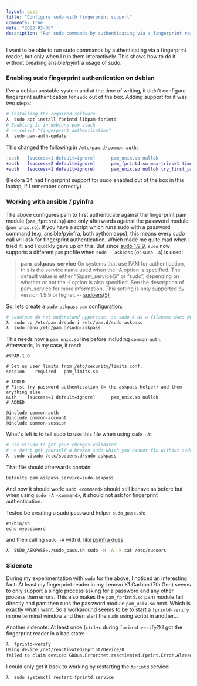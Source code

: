 ```yaml
---
layout: post
title: "Configure sudo with fingerprint support"
comments: True
date: "2022-02-06"
description: "Run sudo commands by authenticating via a fingerprint reader with working askpass workflows in ansible/pyinfra"
---
```


I want to be able to run sudo commands by authenticating via a fingerprint reader, but only when I run them
interactively. This shows how to do it without breaking ansible/pyinfra usage of sudo.

### Enabling sudo fingerprint authentication on debian

I've a debian unstable system and at the time of writing, it didn't configure fingerprint authentication for `sudo`
out of the box. Adding support for it was two steps:

```bash
# Installing the required software
λ  sudo apt install fprintd libpam-fprintd
# Enabling it in debians pam stack
# -> select "fingerprint authentication"
λ  sudo pam-auth-update
```

This changed the following in `/etc/pam.d/common-auth`:

```diff
-auth   [success=1 default=ignore]      pam_unix.so nullok
+auth   [success=2 default=ignore]      pam_fprintd.so max-tries=1 timeout=10 # debug
+auth   [success=1 default=ignore]      pam_unix.so nullok try_first_pass
```

(Fedora 34 had fingerprint support for sudo enabled out of the box in this laptop, if I remember correctly)

### Working with ansible / pyinfra

The above configures pam to first authenticate against the fingerprint pam module (`pam_fprintd.sp`) and only afterwards
against the password module (`pam_unix.so`). If you have a script which runs sudo with a password command (e.g.
ansible/pyinfra, both python apps), this means every sudo call will ask for fingerprint authentication. Which made me
quite mad when I tried it, and I quickly gave up on this. But since
[sudo 1.9.9](https://github.com/sudo-project/sudo/commit/48bc498a6fbbe6a98de916a6a3e68f0ee6acfab1), `sudo` now supports
a different `pam` profile when `sudo --askpass` (or `sudo -A`) is used:

> **pam_askpass_service**
> On systems that use PAM for authentication, this is the service name used when the -A option is specified. The default value is either “@pam_service@” or “sudo”, depending on whether or not the -i option is also specified. See the description of pam_service for more information.
> This setting is only supported by version 1.9.9 or higher. -- [sudoers(5)](https://www.sudo.ws/docs/man/1.9.9/sudoers.man/)

So, lets create a `sudo-askpass` `pam` configuration:

```bash
# sudo/pam do not understand uppercase, so sudo-A as a filename does NOT work!
λ  sudo cp /etc/pam.d/sudo-i /etc/pam.d/sudo-askpass
λ  sudo nano /etc/pam.d/sudo-askpass
```

This needs now a `pam_unix.so` line before including `common-auth`. Afterwards, in my case, it read:

```text
#%PAM-1.0

# Set up user limits from /etc/security/limits.conf.
session    required   pam_limits.so

# ADDED
# First try password authentication (= the askpass helper) and then anything else
auth    [success=1 default=ignore]      pam_unix.so nullok
# ADDED

@include common-auth
@include common-account
@include common-session
```

What's left is to tell sudo to use this file when using `sudo -A`:

```bash
# use visudo to get your changes validated
# -> don't get yourself a broken sudo which you cannot fix without sudo...
λ  sudo visudo /etc/sudoers.d/sudo-askpass
```

That file should afterwards contain:

```text
Defaults pam_askpass_service=sudo-askpass
```

And now it should work: `sudo <command>` should still behave as before but when using `sudo -A <command>`, it should not
ask for fingerprint authentication.

Tested be creating a sudo password helper `sudo_pass.sh`:

```shell
#!/bin/sh
echo mypassword
```

and then calling `sudo -A` with it,
like [pyinfra does](https://github.com/Fizzadar/pyinfra/blob/2fec4e38f32c6d86331bf7d58457e3b3a64fa69c/pyinfra/api/connectors/util.py#L294)

```bash
λ  SUDO_ASKPASS=./sudo_pass.sh sudo -H -A -k cat /etc/sudoers
```

### Sidenote

During my experimentation with `sudo` for the above, I noticed an interesting fact: At least my fingerprint reader in my
Lenovo X1 Carbon (7th Gen) seems to only support a single process asking for a password and any other process then
errors. This also makes the `pam_fprintd.so` pam module fail directly and pam then runs the password
module `pam_unix.so` next. Which is exactly what I want. So a workaround seems to be to start a `fprintd-verify` in one
terminal window and then start the `sudo` using script in another...

Another sidenote: At least once (`ctrl+c` during `fprintd-verify`?) I got the fingerprint reader in a bad state:

```bash
λ  fprintd-verify
Using device /net/reactivated/Fprint/Device/0
failed to claim device: GDBus.Error:net.reactivated.Fprint.Error.AlreadyInUse: Device was already claimed
```

I could only get it back to working by restarting the `fprintd` service:

```bash
λ  sudo systemctl restart fprintd.service
```
